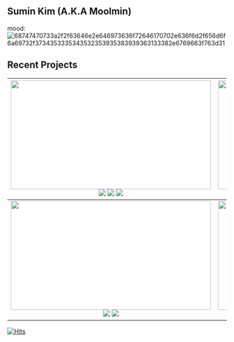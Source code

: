 ## Sumin Kim (A.K.A Moolmin)
mood: ![68747470733a2f2f63646e2e646973636f72646170702e636f6d2f656d6f6a69732f3734353335343532353935383939363133382e6769663f763d31](https://github.com/user-attachments/assets/75bf9991-5141-4191-bc77-6ed5b9a515ae)

## Recent Projects

| <div align="center">[<img src="https://github.com/user-attachments/assets/b124b111-ced2-480a-99ce-ac60d317e355" width="460" height="250" style="background-color:white;"/>](https://github.com/moolmin/4q)<br><img src="https://img.shields.io/badge/Next.js-000000?style=flat-square&logo=Next.js&logoColor=white"/> <img src="https://img.shields.io/badge/React-61DAFB?style=flat-square&logo=React&logoColor=black"/> <img src="https://img.shields.io/badge/Typescript-3178C6?style=flat-square&logo=Typescript&logoColor=white"/></div> | <div align="center">[<img src="https://github.com/user-attachments/assets/a693c520-b66b-4fc6-b978-d507235d5d52" width="460" height="250" style="background-color:white;"/>](https://github.com/moolmin/avoworld)<br><img src="https://img.shields.io/badge/React-61DAFB?style=flat-square&logo=React&logoColor=black"/> <img src="https://img.shields.io/badge/Spring-6DB33F?style=flat-square&logo=Spring&logoColor=white"/> <img src="https://img.shields.io/badge/Docker-2496ED?style=flat-square&logo=Docker&logoColor=white"/> <img src="https://img.shields.io/badge/Amazon AWS-232F3E?style=flat-square&logo=amazonaws&logoColor=white"/></div> |
| --- | --- |
| <div align="center">[<img src="https://github.com/user-attachments/assets/e8bb7f75-02e0-4f33-84fe-6f67aa4b9dab" width="460" height="250" style="background-color:white;"/>](https://github.com/moolmin/commit-mate)<br><img src="https://img.shields.io/badge/React-61DAFB?style=flat-square&logo=React&logoColor=black"/> <img src="https://img.shields.io/badge/JavaScript-F7DF1E?style=flat-square&logo=javascript&logoColor=black"/></div> | <div align="center">[<img src="https://github.com/user-attachments/assets/36166c44-e1b2-4b5d-bd4a-9e9bbad73a8f" width="460" height="250" style="background-color:white;"/>](https://github.com/moolmin/chi-meong)<br><img src="https://img.shields.io/badge/React-61DAFB?style=flat-square&logo=React&logoColor=black"/> <img src="https://img.shields.io/badge/JavaScript-F7DF1E?style=flat-square&logo=javascript&logoColor=black"/></div> |









[![Hits](https://hits.seeyoufarm.com/api/count/incr/badge.svg?url=https%3A%2F%2Fgithub.com%2F%2508moolmin%2Fhit-counter&count_bg=%2379C83D&title_bg=%23555555&icon=badoo.svg&icon_color=%23E7E7E7&title=hits&edge_flat=false)](https://hits.seeyoufarm.com)
